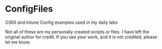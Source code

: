 # ConfigFiles
O365 and Intune Config examples used in my daily labs

Not all of these are my personally created scripts or files.
I have left the original author for credit.
If you see your work, and it is not credited, please let me know.